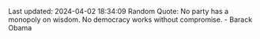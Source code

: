 Last updated: 2024-04-02 18:34:09
Random Quote: No party has a monopoly on wisdom. No democracy works without compromise. - Barack Obama